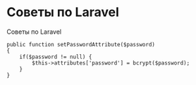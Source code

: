 # Советы по Laravel
Советы по Laravel



    public function setPasswordAttribute($password)
    {
        if($password != null) {
            $this->attributes['password'] = bcrypt($password);
        }
    }
